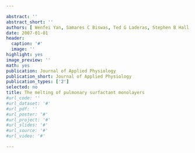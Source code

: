 ```yaml
---

abstract: ''
abstract_short: ''
authors: [ Wenfei Yan, Samares C Biswas, Ted G Laderas, Stephen B Hall ]
date: 2007-01-01
header:
  caption: '#'
  image: ''
highlight: yes
image_preview: ''
math: yes
publication: Journal of Applied Physiology
publication_short: Journal of Applied Physiology
publication_types: ['2']
selected: no
title: The melting of pulmonary surfactant monolayers
#url_code: ''
#url_dataset: '#'
#url_pdf: ''
#url_poster: '#'
#url_project: '#'
#url_slides: '#'
#url_source: '#'
#url_video: '#'

---
```


